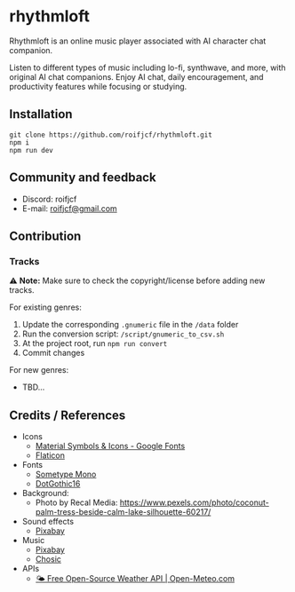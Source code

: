 # rhythmloft

Rhythmloft is an online music player associated with AI character chat companion.

Listen to different types of music including lo-fi, synthwave, and more, with original AI chat companions. Enjoy AI chat, daily encouragement, and productivity features while focusing or studying.

## Installation

```
git clone https://github.com/roifjcf/rhythmloft.git
npm i
npm run dev
```

## Community and feedback

- Discord: roifjcf
- E-mail: roifjcf@gmail.com

## Contribution

### Tracks

⚠️ **Note:** Make sure to check the copyright/license before adding new tracks.

For existing genres:

1. Update the corresponding `.gnumeric` file in the `/data` folder
2. Run the conversion script: `/script/gnumeric_to_csv.sh`
3. At the project root, run `npm run convert`
4. Commit changes

For new genres:

- TBD...

## Credits / References

- Icons
  - [Material Symbols & Icons - Google Fonts](https://fonts.google.com/icons)
  - [Flaticon](https://www.flaticon.com/)
- Fonts
  - [Sometype Mono](https://fonts.google.com/specimen/Sometype+Mono)
  - [DotGothic16](https://fonts.google.com/specimen/DotGothic16)
- Background:
  - Photo by Recal Media: https://www.pexels.com/photo/coconut-palm-tress-beside-calm-lake-silhouette-60217/
- Sound effects
  - [Pixabay](https://pixabay.com/)
- Music
  - [Pixabay](https://pixabay.com/)
  - [Chosic](https://www.chosic.com/)
- APIs
  - [🌤️ Free Open-Source Weather API | Open-Meteo.com](https://open-meteo.com/)